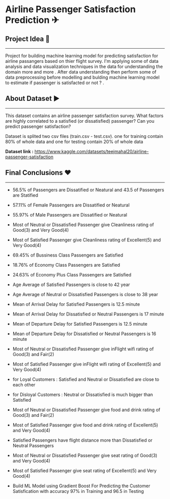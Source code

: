 # **Airline Passenger Satisfaction Prediction ✈**

## Project Idea 🔎
----

Project for building machine learning model for predicting satisfaction for airline passangers based on thier flight survey. I'm applying some of data analysis and data visualization techniques in the data for understanding the domain more and more . After data understanding then perform some of data preprocessing before modelling and bulding machine learning model to estimate if passenger is satisfacted or not ? .


## About Dataset ▶
----

This dataset contains an airline passenger satisfaction survey. What factors are highly correlated to a satisfied (or dissatisfied) passenger? Can you predict passenger satisfaction?

Dataset is splited two csv files (train.csv - test.csv). one for training contain 80% of whole data and one for testing contain 20% of whole data 

**Dataset link :** https://www.kaggle.com/datasets/teejmahal20/airline-passenger-satisfaction


## Final Conclusions ❤
----

*  56.5% of Passengers are Dissatified or Neatural and 43.5 of Passengers are Statified

*  57.11% of Female Passengers are Dissatified or Neatural 

* 55.97% of Male Passengers are Dissatified or Neatural 

*  Most of Neutral or Dissatisfied  Passenger give Cleanliness  rating of Good(3) and Very Good(4)

* Most of  Satisfied Passenger give Cleanliness rating of Excellent(5) and Very Good(4)

* 69.45% of Bussiness Class  Passengers are Satisfied 

* 18.76% of Economy Class Passengers are Satisfied

* 24.63% of Economy Plus Class Passengers are Satisfied

* Age Average  of Satisfied Passengers is close to 42 year

* Age Average  of Neutral or Dissatisfied Passengers is close to 38 year 

*  Mean of Arrival Delay for Satisfied Passengers is 12.5 minute 

* Mean of Arrival Delay for Dissatisfied or Neutral Passengers is 17 minute

* Mean of Departure Delay for Satisfied Passengers is 12.5 minute 

* Mean of Departure Delay for Dissatisfied or Neutral Passengers is 16 minute

* Most of Neutral or Dissatisfied  Passenger give inFlight wifi rating of Good(3) and Fair(2)

* Most of  Satisfied Passenger give inFlight wifi rating of Excellent(5) and Very Good(4)

* for Loyal Customers : Satisfied and  Neutral or Dissatisfied are close to each other

* for Disloyal Customers :  Neutral or Dissatisfied is much bigger than Satisfied

* Most of Neutral or Dissatisfied  Passenger give food and drink  rating of Good(3) and Fair(2)

* Most of  Satisfied Passenger give food and drink rating of Excellent(5) and Very Good(4)

* Satisfied Passengers have flight distance more than Dissatisfied or Neutral Passengers

* Most of Neutral or Dissatisfied  Passenger give seat  rating of Good(3) and Very Good(4)

* Most of  Satisfied Passenger give seat rating of Excellent(5) and Very Good(4)

* Build ML Model using Gradient Boost For Predicting the Customer Satisfication with accuracy 97% in Training and 96.5 in Testing
